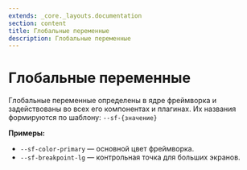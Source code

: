 ```yaml
---
extends: _core._layouts.documentation
section: content
title: Глобальные переменные
description: Глобальные переменные
---
```


# Глобальные переменные

Глобальные переменные определены в ядре фреймворка и задействованы во всех его компонентах и плагинах. Их названия
формируются по шаблону: `--sf-{значение}`

**Примеры:**

* `--sf-color-primary` — основной цвет фреймворка.
* `--sf-breakpoint-lg` — контрольная точка для больших экранов.
